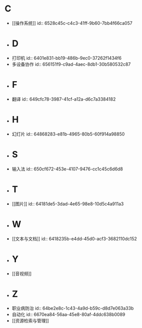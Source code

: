 # C
- [[操作系统]]
  id:: 6528c45c-c4c3-41ff-9b60-7bb4f66ca057
- # D
- 打印机
  id:: 6401e831-bb19-486b-9ec0-37262f1434f6
- 多设备协作
  id:: 656151f9-c9ad-4aec-8db1-30b580532c87
- # F
- 翻译
  id:: 649cfc78-3987-41cf-a12a-d6c7a3384182
- # H
- 幻灯片
  id:: 64868283-e81b-4965-80b5-60f914a98850
- # S
- 输入法
  id:: 650cf672-453e-4107-9476-cc1c45c6d6d8
- # T
- [[图片]]
  id:: 64181de5-3dad-4e65-98e8-10d5c4a911a3
- # W
- [[文本与文档]]
  id:: 6418235b-e4dd-45d0-acf3-3682110dc152
- # Y
- [[音视频]]
- # Z
- 职业病防治
  id:: 64be2e8c-1c43-4a9d-b59c-d8d7e063a33b
- 自动化
  id:: 6670ea84-56aa-45e8-80af-4ddc638b0089
- [[资源检索与管理]]